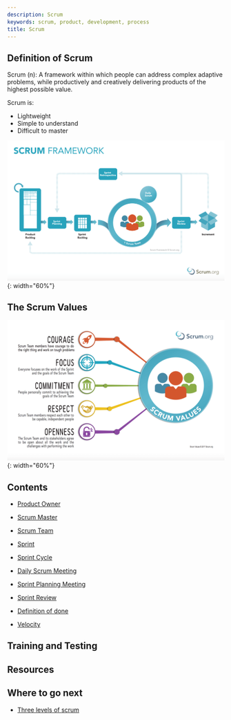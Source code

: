 ```yaml
---
description: Scrum
keywords: scrum, product, development, process
title: Scrum
---
```


## Definition of Scrum

Scrum (n): A framework within which people can address complex adaptive problems, while productively and creatively delivering products of the highest possible value.

Scrum is:
- Lightweight
- Simple to understand
- Difficult to master

![Scrum Framework](/product-development-process/images/scrum-framework-test.png){: width="60%"}

## The Scrum Values

![Scrum Values](/product-development-process/images/scrum-value.png){: width="60%"}

## Contents

- [Product Owner](/product-development-process/scrum/the-product-owner)

- [Scrum Master](/product-development-process/scrum/the-scrum-master)

- [Scrum Team](/product-development-process/scrum/the-scrum-team)

- [Sprint](/product-development-process/scrum/sprint)

- [Sprint Cycle](/product-development-process/scrum/the-sprint-cycle)

- [Daily Scrum Meeting](/product-development-process/scrum/daily-scrum-meeting)

- [Sprint Planning Meeting](/product-development-process/scrum/sprint-planning-meeting)

- [Sprint Review](/product-development-process/scrum/sprint-review)

- [Definition of done](/product-development-process/scrum/definition-of-done)

- [Velocity](/product-development-process/scrum/velocity)

## Training and Testing

## Resources

## Where to go next

* [Three levels of scrum](/product-development-process/scrum/three-levels-of-scrum)
